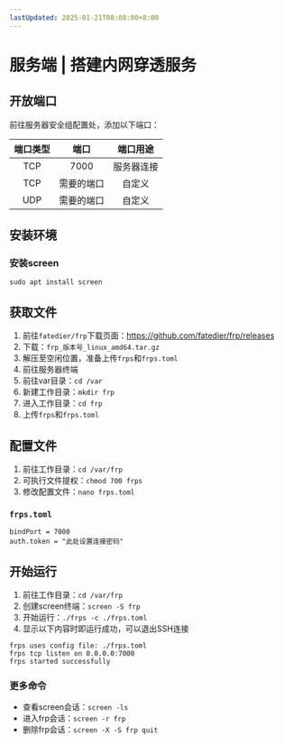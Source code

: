 ```yaml
---
lastUpdated: 2025-01-21T08:08:00+8:00
---
```


# 服务端 | 搭建内网穿透服务

## 开放端口 

前往服务器安全组配置处，添加以下端口：

| 端口类型 |    端口    |  端口用途  |
| :------: | :--------: | :--------: |
|   TCP    |    7000    | 服务器连接 |
|   TCP    | 需要的端口 |   自定义   |
|   UDP    | 需要的端口 |   自定义   |

## 安装环境

### 安装screen

```sudo apt install screen```

## 获取文件

1. 前往```fatedier/frp```下载页面：<https://github.com/fatedier/frp/releases>
2. 下载：```frp_版本号_linux_amd64.tar.gz```
3. 解压至空闲位置，准备上传```frps```和```frps.toml```
4. 前往服务器终端
5. 前往var目录：```cd /var```
6. 新建工作目录：```mkdir frp```
7. 进入工作目录：```cd frp```
8. 上传```frps```和```frps.toml```

## 配置文件

1. 前往工作目录：```cd /var/frp```
2. 可执行文件提权：```chmod 700 frps```
3. 修改配置文件：```nano frps.toml```

### ```frps.toml```

```toml{2}
bindPort = 7000
auth.token = "此处设置连接密码"
```

## 开始运行

1. 前往工作目录：```cd /var/frp```
2. 创建screen终端：```screen -S frp```
3. 开始运行：```./frps -c ./frps.toml```
4. 显示以下内容时即运行成功，可以退出SSH连接

```ansi
frps uses config file: ./frps.toml
frps tcp listen on 0.0.0.0:7000
frps started successfully
```

### 更多命令

- 查看screen会话：```screen -ls```
- 进入frp会话：```screen -r frp```
- 删除frp会话：```screen -X -S frp quit```